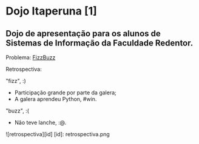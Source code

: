 Dojo Itaperuna [1]
=================

Dojo de apresentação para os alunos de Sistemas de Informação da Faculdade Redentor.
------------------------------------------------------------------------------------

Problema: [FizzBuzz](http://dojopuzzles.com/problemas/exibe/fizzbuzz/)

Retrospectiva:

"fizz", :)

*   Participação grande por parte da galera;
*   A galera aprendeu Python, #win.

"buzz", :(

*   Não teve lanche, :@.

![retrospectiva][id]
[id]: retrospectiva.png
